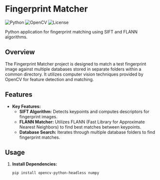 # Fingerprint Matcher

![Python](https://img.shields.io/badge/python-v3.8%2B-blue)
![OpenCV](https://img.shields.io/badge/OpenCV-v4.5.2-informational)
![License](https://img.shields.io/badge/license-MIT-green)

Python application for fingerprint matching using SIFT and FLANN algorithms.

## Overview

The Fingerprint Matcher project is designed to match a test fingerprint image against multiple databases stored in separate folders within a common directory. It utilizes computer vision techniques provided by OpenCV for feature detection and matching.

## Features

- **Key Features:**
  - **SIFT Algorithm:** Detects keypoints and computes descriptors for fingerprint images.
  - **FLANN Matcher:** Utilizes FLANN (Fast Library for Approximate Nearest Neighbors) to find best matches between keypoints.
  - **Database Search:** Iterates through multiple database folders to find fingerprint matches.

## Usage

1. **Install Dependencies:**
   ```bash
   pip install opencv-python-headless numpy
